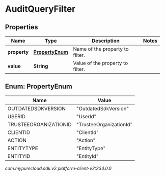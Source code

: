 # AuditQueryFilter


## Properties

| Name | Type | Description | Notes |
| ------------ | ------------- | ------------- | ------------- |
| **property** | [**PropertyEnum**](#Enum--PropertyEnum) | Name of the property to filter. |  |
| **value** | **String** | Value of the property to filter. |  |


## Enum: PropertyEnum

| Name | Value |
| ---- | ----- |
| OUTDATEDSDKVERSION | &quot;OutdatedSdkVersion&quot; | 
| USERID | &quot;UserId&quot; | 
| TRUSTEEORGANIZATIONID | &quot;TrusteeOrganizationId&quot; | 
| CLIENTID | &quot;ClientId&quot; | 
| ACTION | &quot;Action&quot; | 
| ENTITYTYPE | &quot;EntityType&quot; | 
| ENTITYID | &quot;EntityId&quot; | 




_com.mypurecloud.sdk.v2:platform-client-v2:234.0.0_
